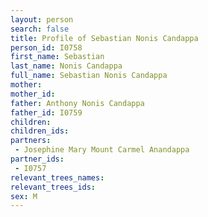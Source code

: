 ```yaml
---
layout: person
search: false
title: Profile of Sebastian Nonis Candappa
person_id: I0758
first_name: Sebastian
last_name: Nonis Candappa
full_name: Sebastian Nonis Candappa
mother: 
mother_id: 
father: Anthony Nonis Candappa
father_id: I0759
children:
children_ids:
partners:
 - Josephine Mary Mount Carmel Anandappa
partner_ids:
 - I0757
relevant_trees_names:
relevant_trees_ids:
sex: M
---
```


